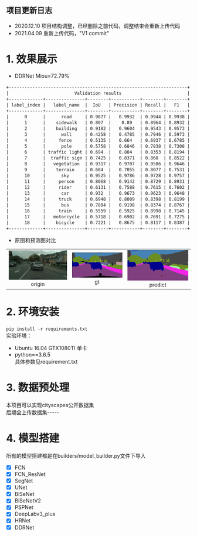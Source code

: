 ## 项目更新日志

- 2020.12.10 项目结构调整，已经删除之前代码，调整结束会重新上传代码
- 2021.04.09 重新上传代码，"V1 commit"

# 1. 效果展示
- DDRNet Miou=72.79%
```
+--------------------------------------------------------------------+
|                         Validation results                         |
+-------------+---------------+--------+-----------+--------+--------+
| label_index |   label_name  |  IoU   | Precision | Recall |   F1   |
+-------------+---------------+--------+-----------+--------+--------+
|      0      |      road     | 0.9877 |   0.9932  | 0.9944 | 0.9938 |
|      1      |    sidewalk   | 0.807  |    0.89   | 0.8964 | 0.8932 |
|      2      |    building   | 0.9182 |   0.9604  | 0.9543 | 0.9573 |
|      3      |      wall     | 0.4258 |   0.4785  | 0.7946 | 0.5973 |
|      4      |     fence     | 0.5135 |   0.664   | 0.6937 | 0.6785 |
|      5      |      pole     | 0.5758 |   0.6846  | 0.7838 | 0.7308 |
|      6      | traffic light | 0.694  |   0.804   | 0.8353 | 0.8194 |
|      7      |  traffic sign | 0.7425 |   0.8371  | 0.868  | 0.8522 |
|      8      |   vegetation  | 0.9317 |   0.9707  | 0.9586 | 0.9646 |
|      9      |    terrain    | 0.604  |   0.7055  | 0.8077 | 0.7531 |
|      10     |      sky      | 0.9525 |   0.9786  | 0.9728 | 0.9757 |
|      11     |     person    | 0.8068 |   0.9142  | 0.8729 | 0.8931 |
|      12     |     rider     | 0.6131 |   0.7588  | 0.7615 | 0.7602 |
|      13     |      car      | 0.932  |   0.9673  | 0.9623 | 0.9648 |
|      14     |     truck     | 0.6948 |   0.8009  | 0.8398 | 0.8199 |
|      15     |      bus      | 0.7804 |   0.9198  | 0.8374 | 0.8767 |
|      16     |     train     | 0.5559 |   0.5925  | 0.8998 | 0.7145 |
|      17     |   motorcycle  | 0.5718 |   0.6902  | 0.7691 | 0.7275 |
|      18     |    bicycle    | 0.7221 |   0.8675  | 0.8117 | 0.8387 |
+-------------+---------------+--------+-----------+--------+--------+
```
- 原图和预测图对比

<table>
    <tr>
        <td ><center><img src="https://github.com/Deeachain/Segmentation-Pytorch/blob/master/example/lindau_000000_000019_leftImg8bit.png"><div align = "center">origin</div></td>
        <td ><center><img src="https://github.com/Deeachain/Segmentation-Pytorch/blob/master/example/lindau_000000_000019_leftImg8bit_gt.png"><div align = "center">gt</div></center></td>
        <td ><center><img src="https://github.com/Deeachain/Segmentation-Pytorch/blob/master/example/lindau_000000_000019_leftImg8bit_color.png"><div align = "center">predict</div></center></td>
    </tr>
</table>


# 2. 环境安装
```pip install -r requirements.txt```<br>
实验环境： 
- Ubuntu 16.04 GTX1080TI 单卡 
- python==3.6.5<br>
具体参数见requirement.txt<br>
# 3. 数据预处理
本项目可以实现cityscapes公开数据集<br>
后期会上传数据集-----
# 4. 模型搭建
所有的模型搭建都是在builders/model_builder.py文件下导入<br>
- [x] FCN
- [x] FCN_ResNet
- [x] SegNet
- [x] UNet
- [x] BiSeNet
- [x] BiSeNetV2
- [x] PSPNet
- [x] DeepLabv3_plus
- [x] HRNet
- [x] DDRNet
